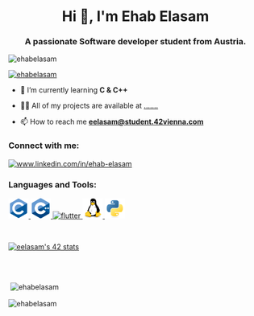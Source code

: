 <h1 align="center">Hi 👋, I'm Ehab Elasam</h1>
<h3 align="center">A passionate Software developer student from Austria.</h3>

<p align="left"> <img src="https://komarev.com/ghpvc/?username=ehabelasam&label=Profile%20views&color=0e75b6&style=flat" alt="ehabelasam" /> </p>

<p align="left"> <a href="https://github.com/ryo-ma/github-profile-trophy"><img src="https://github-profile-trophy.vercel.app/?username=ehabelasam" alt="ehabelasam" /></a> </p>

- 🌱 I’m currently learning **C & C++**

- 👨‍💻 All of my projects are available at [.......](.......)

- 📫 How to reach me **eelasam@student.42vienna.com**

<h3 align="left">Connect with me:</h3>
<p align="left">
<a href="https://linkedin.com/in/ehab-elasam" target="blank"><img align="center" src="https://raw.githubusercontent.com/rahuldkjain/github-profile-readme-generator/master/src/images/icons/Social/linked-in-alt.svg" alt="www.linkedin.com/in/ehab-elasam" height="30" width="40" /></a>
</p>

<h3 align="left">Languages and Tools:</h3>
<p align="left"> <a href="https://www.cprogramming.com/" target="_blank" rel="noreferrer"> <img src="https://raw.githubusercontent.com/devicons/devicon/master/icons/c/c-original.svg" alt="c" width="40" height="40"/> </a> <a href="https://www.w3schools.com/cpp/" target="_blank" rel="noreferrer"> <img src="https://raw.githubusercontent.com/devicons/devicon/master/icons/cplusplus/cplusplus-original.svg" alt="cplusplus" width="40" height="40"/> </a> <a href="https://flutter.dev" target="_blank" rel="noreferrer"> <img src="https://www.vectorlogo.zone/logos/flutterio/flutterio-icon.svg" alt="flutter" width="40" height="40"/> </a> <a href="https://www.linux.org/" target="_blank" rel="noreferrer"> <img src="https://raw.githubusercontent.com/devicons/devicon/master/icons/linux/linux-original.svg" alt="linux" width="40" height="40"/> </a> <a 
href="https://www.python.org" target="_blank" rel="noreferrer"> <img src="https://raw.githubusercontent.com/devicons/devicon/master/icons/python/python-original.svg" alt="python" width="40" height="40"/> </a> 
</a> <a <img align="left" src="https://github-readme-stats.vercel.app/api/top-langs?username=ehabelasam&show_icons=true&locale=en&layout=compact" alt="ehabelasam" /> </a> </p>

<br>

[![eelasam's 42 stats](https://badge42.vercel.app/api/v2/clgxjfkib033608lci7ai997w/stats?cursusId=21&coalitionId=250)](https://github.com/JaeSeoKim/badge42)

<br>

<br>

<p>&nbsp;<img align="center" src="https://github-readme-stats.vercel.app/api?username=ehabelasam&show_icons=true&locale=en" alt="ehabelasam" /></p>

<p><img align="center" src="https://github-readme-streak-stats.herokuapp.com/?user=ehabelasam&" alt="ehabelasam" /></p>
